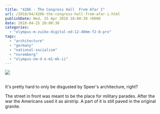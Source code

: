 ```yaml
---
title: "4206 - The Congress Hall  From Afar I"
url: /2018/04/4206-the-congress-hall-from-afar-i.html
publishDate: Wed, 25 Apr 2018 18:00:38 +0000
date: 2018-04-25 20:00:38
categories: 
  - "olympus-m-zuiko-digital-ed-12-40mm-f2-8-pro"
tags: 
  - "architecture"
  - "germany"
  - "national-socialism"
  - "nuremberg"
  - "olympus-om-d-e-m1-mk-ii"
---
```

<div class="container">
<div class="center"><a target="_blank" href="https://d25zfm9zpd7gm5.cloudfront.net/1200x1200/2017/20170619_115659_lr.jpg"><img class="webfeedsFeaturedVisual" src="https://d25zfm9zpd7gm5.cloudfront.net/0600x0600/2017/20170619_115659_lr.jpg" /></a></div>
</div>
<br />

It's pretty hard to only be disgusted by Speer's architecture, right?

The street in front was meant to be the place for military parades. After the war the Americans used it as airstrip. A part of it is still paved in the original granite.
